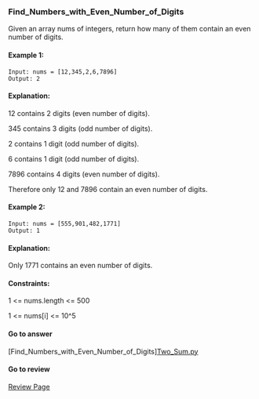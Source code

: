 ### Find_Numbers_with_Even_Number_of_Digits

Given an array nums of integers, return how many of them contain an even number of digits.
 
#### Example 1:

```
Input: nums = [12,345,2,6,7896]
Output: 2
```

#### Explanation: 

12 contains 2 digits (even number of digits). 

345 contains 3 digits (odd number of digits). 

2 contains 1 digit (odd number of digits). 

6 contains 1 digit (odd number of digits). 

7896 contains 4 digits (even number of digits). 

Therefore only 12 and 7896 contain an even number of digits.

#### Example 2:

```
Input: nums = [555,901,482,1771]
Output: 1 
```

#### Explanation: 

Only 1771 contains an even number of digits.
 
#### Constraints:

1 <= nums.length <= 500

1 <= nums[i] <= 10^5


#### Go to answer

[Find_Numbers_with_Even_Number_of_Digits][Two_Sum.py](https://github.com/Kelv1nYu/LeetCode_Practices/blob/master/Code/Find_Numbers_with_Even_Number_of_Digits.py)


#### Go to review

[Review Page](https://github.com/Kelv1nYu/LeetCode_Practices/blob/master/ReviewPage.md)